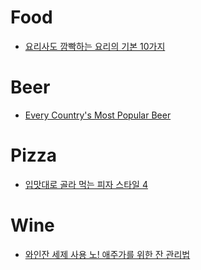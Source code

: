 Food
====
* [요리사도 깜빡하는 요리의 기본 10가지](http://www.huffingtonpost.kr/2015/01/29/story_n_6568480.html)

# Beer
* [Every Country's Most Popular Beer](http://www.refinedguy.com/wp-content/uploads/2015/03/Every-Countrys-Most-Popular-Beer-for-real.jpg)

# Pizza
* [입맛대로 골라 먹는 피자 스타일 4](http://www.huffingtonpost.kr/2015/03/26/story_n_6947066.html)

# Wine
* [와인잔 세제 사용 노! 애주가를 위한 잔 관리법](http://www.huffingtonpost.kr/2015/03/08/story_n_6824738.html)
